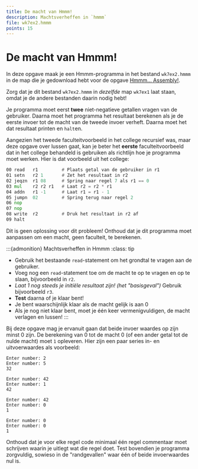 ```yaml
---
title: De macht van Hmmm!
description: Machtsverheffen in `hmmm`
file: wk7ex2.hmmm
points: 15
---
```


# De macht van Hmmm!

In deze opgave maak je een Hmmm-programma in het bestand `wk7ex2.hmmm` in de map die je gedownload hebt voor de opgave [Hmmm... Assembly!](hmmm_assembly).

Zorg dat je dit bestand `wk7ex2.hmmm` in *dezelfde* map `wk7ex1` laat staan, omdat je de andere bestanden daarin nodig hebt!

Je programma moet eerst **twee** niet-negatieve getallen vragen van de gebruiker. Daarna moet het programma het resultaat berekenen als je de eerste invoer tot de macht van de tweede invoer verheft. Daarna moet het dat resultaat printen en `halt`en.

Aangezien het tweede faculteitvoorbeeld in het college recursief was, maar deze opgave over lussen gaat, kan je beter het **eerste** faculteitvoorbeeld dat in het college behandeld is gebruiken als richtlijn hoe je programma moet werken. Hier is dat voorbeeld uit het college:

```asm
00 read   r1         # Plaats getal van de gebruiker in r1
01 setn   r2 1       # Zet het resultaat in r2
02 jeqzn  r1 08      # Spring naar regel 7 als r1 == 0
03 mul    r2 r2 r1   # Laat r2 = r2 * r1
04 addn   r1 -1      # Laat r1 = r1 - 1
05 jumpn  02         # Spring terug naar regel 2
06 nop
07 nop
08 write  r2         # Druk het resultaat in r2 af
09 halt
```

Dit is geen oplossing voor dit probleem! Onthoud dat je dit programma moet aanpassen om een macht, geen faculteit, te berekenen.

:::{admonition} Machtsverheffen in Hmmm
:class: tip

* Gebruik het bestaande `read`-statement om het grondtal te vragen aan de gebruiker.
* Voeg nog een `read`-statement toe om de macht te op te vragen en op te slaan, bijvoorbeeld in `r2`.
* *Laat 1 nog steeds je initiële resultaat zijn! (het "basisgeval")* Gebruik bijvoorbeeld `r3`.
* **Test** daarna of je klaar bent!
* Je bent waarschijnlijk klaar als de macht gelijk is aan 0
* Als je nog niet klaar bent, moet je één keer vermenigvuldigen, de macht verlagen en lussen!
:::

Bij deze opgave mag je ervanuit gaan dat beide invoer waardes op zijn minst 0 zijn. De berekening van 0 tot de macht 0 (of een ander getal tot de nulde macht) moet `1` opleveren. Hier zijn een paar series in- en uitvoerwaardes als voorbeeld:

```console
Enter number: 2
Enter number: 5
32

Enter number: 42
Enter number: 1
42

Enter number: 42
Enter number: 0
1

Enter number: 0
Enter number: 0
1
```

Onthoud dat je voor elke regel code minimaal één regel commentaar moet schrijven waarin je uitlegt wat die regel doet. Test bovendien je programma zorgvuldig, sowieso in de "randgevallen" waar één of beide invoerwaardes nul is.
